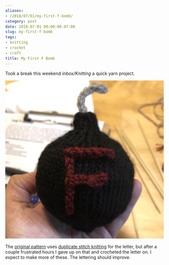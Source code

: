 ```yaml
---
aliases:
- /2018/07/01/my-first-f-bomb/
category: post
date: 2018-07-01 00:00:00-07:00
slug: my-first-f-bomb
tags:
- knitting
- crochet
- craft
title: My First F Bomb
---
```


Took a break this weekend *inbox/Knitting* a quick yarn project.

<!--more-->

![attachments/img/2018/cover-2018-07-01.jpg](../../../attachments/img/2018/cover-2018-07-01.jpg)

The [original pattern](https://www.ravelry.com/patterns/library/the-f-bomb) uses [duplicate stitch knitting](https://www.wikihow.com/Knit-the-Duplicate-Stitch) for the letter, but after a couple frustrated hours I gave up on that and crocheted the letter on. I expect to make more of these. The lettering should improve.
